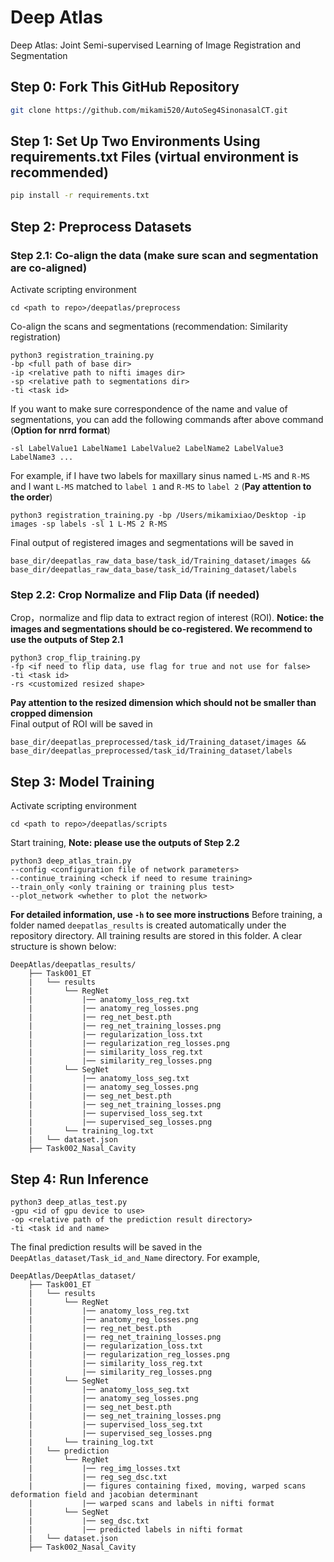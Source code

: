 # Deep Atlas
Deep Atlas: Joint Semi-supervised Learning of Image Registration and Segmentation

## Step 0: Fork This GitHub Repository 
```bash
git clone https://github.com/mikami520/AutoSeg4SinonasalCT.git
```

## Step 1: Set Up Two Environments Using requirements.txt Files (virtual environment is recommended)
```bash
pip install -r requirements.txt
```

## Step 2: Preprocess Datasets
### Step 2.1: Co-align the data (make sure scan and segmentation are co-aligned)
Activate scripting environment
```
cd <path to repo>/deepatlas/preprocess
```
Co-align the scans and segmentations (recommendation: Similarity registration)
```
python3 registration_training.py 
-bp <full path of base dir> 
-ip <relative path to nifti images dir> 
-sp <relative path to segmentations dir>
-ti <task id> 
```
If you want to make sure correspondence of the name and value of segmentations, you can add the following commands after above command (**Option for nrrd format**)
```
-sl LabelValue1 LabelName1 LabelValue2 LabelName2 LabelValue3 LabelName3 ...
```
For example, if I have two labels for maxillary sinus named ```L-MS``` and ```R-MS``` and I want ```L-MS``` matched to ```label 1``` and ```R-MS``` to ```label 2``` (**Pay attention to the order**)
```
python3 registration_training.py -bp /Users/mikamixiao/Desktop -ip images -sp labels -sl 1 L-MS 2 R-MS
```
Final output of registered images and segmentations will be saved in 
```
base_dir/deepatlas_raw_data_base/task_id/Training_dataset/images && base_dir/deepatlas_raw_data_base/task_id/Training_dataset/labels
```
### Step 2.2: Crop Normalize and Flip Data (if needed)
Crop，normalize and flip data to extract region of interest (ROI). **Notice: the images and segmentations should be co-registered. We recommend to use the outputs of Step 2.1**
```
python3 crop_flip_training.py 
-fp <if need to flip data, use flag for true and not use for false> 
-ti <task id> 
-rs <customized resized shape>
``` 
**Pay attention to the resized dimension which should not be smaller than cropped dimension**\
Final output of ROI will be saved in
```
base_dir/deepatlas_preprocessed/task_id/Training_dataset/images && base_dir/deepatlas_preprocessed/task_id/Training_dataset/labels
```

## Step 3: Model Training
Activate scripting environment
```
cd <path to repo>/deepatlas/scripts
```
Start training, **Note: please use the outputs of Step 2.2**
```
python3 deep_atlas_train.py
--config <configuration file of network parameters>
--continue_training <check if need to resume training>
--train_only <only training or training plus test>
--plot_network <whether to plot the network>
```
**For detailed information, use ```-h``` to see more instructions**
Before training, a folder named ```deepatlas_results``` is created automatically under the repository directory. All training results are stored in this folder. A clear structure is shown below:
```
DeepAtlas/deepatlas_results/
    ├── Task001_ET
    |   └── results
    |       └── RegNet
    |           |── anatomy_loss_reg.txt
    |           |── anatomy_reg_losses.png
    |           |── reg_net_best.pth
    |           |── reg_net_training_losses.png
    |           |── regularization_loss.txt
    |           |── regularization_reg_losses.png
    |           |── similarity_loss_reg.txt
    |           |── similarity_reg_losses.png
    |       └── SegNet
    |           |── anatomy_loss_seg.txt
    |           |── anatomy_seg_losses.png
    |           |── seg_net_best.pth
    |           |── seg_net_training_losses.png
    |           |── supervised_loss_seg.txt
    |           |── supervised_seg_losses.png
    |       └── training_log.txt
    |   └── dataset.json
    ├── Task002_Nasal_Cavity
```
## Step 4: Run Inference
```
python3 deep_atlas_test.py
-gpu <id of gpu device to use>
-op <relative path of the prediction result directory>
-ti <task id and name>
```
The final prediction results will be saved in the ```DeepAtlas_dataset/Task_id_and_Name``` directory. For example,
```
DeepAtlas/DeepAtlas_dataset/
    ├── Task001_ET
    |   └── results
    |       └── RegNet
    |           |── anatomy_loss_reg.txt
    |           |── anatomy_reg_losses.png
    |           |── reg_net_best.pth
    |           |── reg_net_training_losses.png
    |           |── regularization_loss.txt
    |           |── regularization_reg_losses.png
    |           |── similarity_loss_reg.txt
    |           |── similarity_reg_losses.png
    |       └── SegNet
    |           |── anatomy_loss_seg.txt
    |           |── anatomy_seg_losses.png
    |           |── seg_net_best.pth
    |           |── seg_net_training_losses.png
    |           |── supervised_loss_seg.txt
    |           |── supervised_seg_losses.png
    |       └── training_log.txt
    |   └── prediction
    |       └── RegNet
    |           |── reg_img_losses.txt
    |           |── reg_seg_dsc.txt
    |           |── figures containing fixed, moving, warped scans deformation field and jacobian determinant
    |           |── warped scans and labels in nifti format
    |       └── SegNet
    |           |── seg_dsc.txt
    |           |── predicted labels in nifti format
    |   └── dataset.json
    ├── Task002_Nasal_Cavity
```

